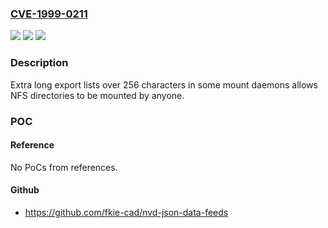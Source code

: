 ### [CVE-1999-0211](https://cve.mitre.org/cgi-bin/cvename.cgi?name=CVE-1999-0211)
![](https://img.shields.io/static/v1?label=Product&message=n%2Fa&color=blue)
![](https://img.shields.io/static/v1?label=Version&message=n%2Fa&color=blue)
![](https://img.shields.io/static/v1?label=Vulnerability&message=n%2Fa&color=brighgreen)

### Description

Extra long export lists over 256 characters in some mount daemons allows NFS directories to be mounted by anyone.

### POC

#### Reference
No PoCs from references.

#### Github
- https://github.com/fkie-cad/nvd-json-data-feeds

